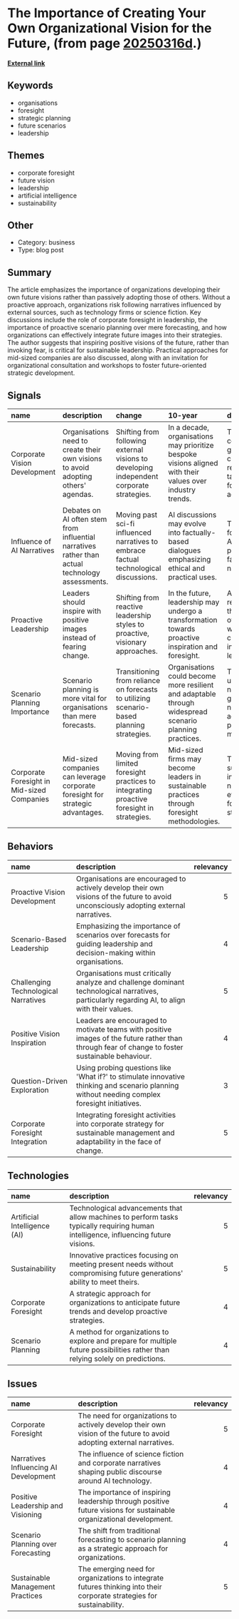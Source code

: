 # __The Importance of Creating Your Own Organizational Vision for the Future__, (from page [20250316d](https://kghosh.substack.com/p/20250316d).)

__[External link](https://johanneskleske.com/en/corporate-foresight-from-fearing-the-future-to-actively-shaping-it/)__



## Keywords

* organisations
* foresight
* strategic planning
* future scenarios
* leadership

## Themes

* corporate foresight
* future vision
* leadership
* artificial intelligence
* sustainability

## Other

* Category: business
* Type: blog post

## Summary

The article emphasizes the importance of organizations developing their own future visions rather than passively adopting those of others. Without a proactive approach, organizations risk following narratives influenced by external sources, such as technology firms or science fiction. Key discussions include the role of corporate foresight in leadership, the importance of proactive scenario planning over mere forecasting, and how organizations can effectively integrate future images into their strategies. The author suggests that inspiring positive visions of the future, rather than invoking fear, is critical for sustainable leadership. Practical approaches for mid-sized companies are also discussed, along with an invitation for organizational consultation and workshops to foster future-oriented strategic development.

## Signals

| name                                       | description                                                                                     | change                                                                                    | 10-year                                                                                                   | driving-force                                                                                           |   relevancy |
|:-------------------------------------------|:------------------------------------------------------------------------------------------------|:------------------------------------------------------------------------------------------|:----------------------------------------------------------------------------------------------------------|:--------------------------------------------------------------------------------------------------------|------------:|
| Corporate Vision Development               | Organisations need to create their own visions to avoid adopting others' agendas.               | Shifting from following external visions to developing independent corporate strategies.  | In a decade, organisations may prioritize bespoke visions aligned with their values over industry trends. | The increasing complexity of global challenges requires tailored visions for effective adaptation.      |           4 |
| Influence of AI Narratives                 | Debates on AI often stem from influential narratives rather than actual technology assessments. | Moving past sci-fi influenced narratives to embrace factual technological discussions.    | AI discussions may evolve into factually-based dialogues emphasizing ethical and practical uses.          | The demand for responsible AI governance pushes for fact-based narratives.                              |           5 |
| Proactive Leadership                       | Leaders should inspire with positive images instead of fearing change.                          | Shifting from reactive leadership styles to proactive, visionary approaches.              | In the future, leadership may undergo a transformation towards proactive inspiration and foresight.       | A growing recognition of the importance of positive workplace culture fosters inspirational leadership. |           4 |
| Scenario Planning Importance               | Scenario planning is more vital for organisations than mere forecasts.                          | Transitioning from reliance on forecasts to utilizing scenario-based planning strategies. | Organisations could become more resilient and adaptable through widespread scenario planning practices.   | The unpredictable nature of global markets necessitates adaptive planning methodologies.                |           5 |
| Corporate Foresight in Mid-sized Companies | Mid-sized companies can leverage corporate foresight for strategic advantages.                  | Moving from limited foresight practices to integrating proactive foresight in strategies. | Mid-sized firms may become leaders in sustainable practices through foresight methodologies.              | The push for sustainability in business necessitates effective foresight strategies.                    |           3 |

## Behaviors

| name                                 | description                                                                                                                                     |   relevancy |
|:-------------------------------------|:------------------------------------------------------------------------------------------------------------------------------------------------|------------:|
| Proactive Vision Development         | Organisations are encouraged to actively develop their own visions of the future to avoid unconsciously adopting external narratives.           |           5 |
| Scenario-Based Leadership            | Emphasizing the importance of scenarios over forecasts for guiding leadership and decision-making within organisations.                         |           4 |
| Challenging Technological Narratives | Organisations must critically analyze and challenge dominant technological narratives, particularly regarding AI, to align with their values.   |           5 |
| Positive Vision Inspiration          | Leaders are encouraged to motivate teams with positive images of the future rather than through fear of change to foster sustainable behaviour. |           4 |
| Question-Driven Exploration          | Using probing questions like 'What if?' to stimulate innovative thinking and scenario planning without needing complex foresight initiatives.   |           3 |
| Corporate Foresight Integration      | Integrating foresight activities into corporate strategy for sustainable management and adaptability in the face of change.                     |           5 |

## Technologies

| name                         | description                                                                                                                         |   relevancy |
|:-----------------------------|:------------------------------------------------------------------------------------------------------------------------------------|------------:|
| Artificial Intelligence (AI) | Technological advancements that allow machines to perform tasks typically requiring human intelligence, influencing future visions. |           5 |
| Sustainability               | Innovative practices focusing on meeting present needs without compromising future generations' ability to meet theirs.             |           5 |
| Corporate Foresight          | A strategic approach for organizations to anticipate future trends and develop proactive strategies.                                |           4 |
| Scenario Planning            | A method for organizations to explore and prepare for multiple future possibilities rather than relying solely on predictions.      |           4 |

## Issues

| name                                  | description                                                                                                           |   relevancy |
|:--------------------------------------|:----------------------------------------------------------------------------------------------------------------------|------------:|
| Corporate Foresight                   | The need for organizations to actively develop their own vision of the future to avoid adopting external narratives.  |           5 |
| Narratives Influencing AI Development | The influence of science fiction and corporate narratives shaping public discourse around AI technology.              |           4 |
| Positive Leadership and Visioning     | The importance of inspiring leadership through positive future visions for sustainable organizational development.    |           4 |
| Scenario Planning over Forecasting    | The shift from traditional forecasting to scenario planning as a strategic approach for organizations.                |           4 |
| Sustainable Management Practices      | The emerging need for organizations to integrate futures thinking into their corporate strategies for sustainability. |           5 |